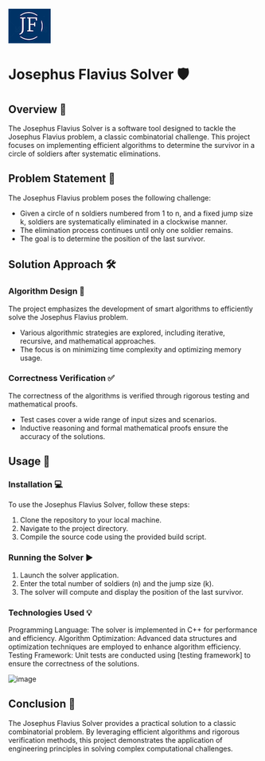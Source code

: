 ![Josephus Flavius ICON](https://github.com/007matan/JosephusFlavius/blob/master/logo.png)

# Josephus Flavius Solver 🛡️                                                    

## Overview 📜

The Josephus Flavius Solver is a software tool designed to tackle the Josephus Flavius problem, a classic combinatorial challenge. This project focuses on implementing efficient algorithms to determine the survivor in a circle of soldiers after systematic eliminations.

## Problem Statement 🎯

The Josephus Flavius problem poses the following challenge:
- Given a circle of n soldiers numbered from 1 to n, and a fixed jump size k, soldiers are systematically eliminated in a clockwise manner.
- The elimination process continues until only one soldier remains.
- The goal is to determine the position of the last survivor.

## Solution Approach 🛠️

### Algorithm Design 🧠
The project emphasizes the development of smart algorithms to efficiently solve the Josephus Flavius problem.
- Various algorithmic strategies are explored, including iterative, recursive, and mathematical approaches.
- The focus is on minimizing time complexity and optimizing memory usage.

### Correctness Verification ✅
The correctness of the algorithms is verified through rigorous testing and mathematical proofs.
- Test cases cover a wide range of input sizes and scenarios.
- Inductive reasoning and formal mathematical proofs ensure the accuracy of the solutions.

## Usage 🚀

### Installation 💻
To use the Josephus Flavius Solver, follow these steps:
1. Clone the repository to your local machine.
2. Navigate to the project directory.
3. Compile the source code using the provided build script.

### Running the Solver ▶️
1. Launch the solver application.
2. Enter the total number of soldiers (n) and the jump size (k).
3. The solver will compute and display the position of the last survivor.

### Technologies Used 💡
Programming Language: The solver is implemented in C++ for performance and efficiency.
Algorithm Optimization: Advanced data structures and optimization techniques are employed to enhance algorithm efficiency.
Testing Framework: Unit tests are conducted using [testing framework] to ensure the correctness of the solutions.

![image](https://github.com/007matan/JosephusFlavius/assets/25869697/aea35885-16b7-4bc7-9ba3-99d6b8af3399)


## Conclusion 🏁
The Josephus Flavius Solver provides a practical solution to a classic combinatorial problem. By leveraging efficient algorithms and rigorous verification methods, this project demonstrates the application of engineering principles in solving complex computational challenges.

